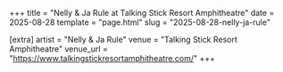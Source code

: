 +++
title = "Nelly & Ja Rule at Talking Stick Resort Amphitheatre"
date = 2025-08-28
template = "page.html"
slug = "2025-08-28-nelly-ja-rule"

[extra]
artist = "Nelly & Ja Rule"
venue = "Talking Stick Resort Amphitheatre"
venue_url = "https://www.talkingstickresortamphitheatre.com/"
+++
